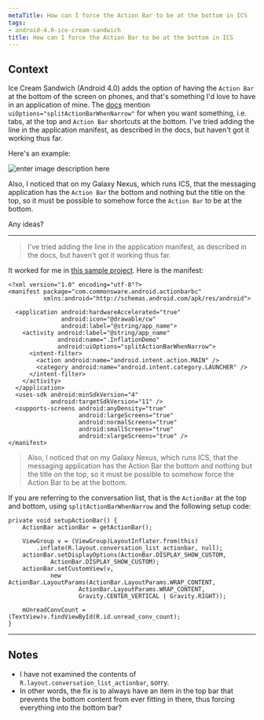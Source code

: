```yaml
---
metaTitle: How can I force the Action Bar to be at the bottom in ICS
tags:
- android-4.0-ice-cream-sandwich
title: How can I force the Action Bar to be at the bottom in ICS
---
```


## Context

Ice Cream Sandwich (Android 4.0) adds the option of having the `Action Bar` at the bottom of the screen on phones, and that's something I'd love to have in an application of mine. The [docs](http://developer.android.com/guide/topics/ui/actionbar.html) mention `uiOptions="splitActionBarWhenNarrow"` for when you want something, i.e. tabs, at the top and `Action Bar` shortcuts at the bottom. I've tried adding the line in the application manifest, as described in the docs, but haven't got it working thus far.


Here's an example:


![enter image description here](https://i.stack.imgur.com/zbk5a.png)


Also, I noticed that on my Galaxy Nexus, which runs ICS, that the messaging application has the `Action Bar` the bottom and nothing but the title on the top, so it must be possible to somehow force the `Action Bar` to be at the bottom.


Any ideas?



---


> 
> I've tried adding the line in the application manifest, as described in the docs, but haven't got it working thus far.
> 
> 
> 


It worked for me in [this sample project](https://github.com/commonsguy/cw-android/tree/master/Menus/ActionBarBC). Here is the manifest:



```
<?xml version="1.0" encoding="utf-8"?>
<manifest package="com.commonsware.android.actionbarbc"
          xmlns:android="http://schemas.android.com/apk/res/android">

  <application android:hardwareAccelerated="true"
               android:icon="@drawable/cw"
               android:label="@string/app_name">
    <activity android:label="@string/app_name"
              android:name=".InflationDemo"
              android:uiOptions="splitActionBarWhenNarrow">
      <intent-filter>
        <action android:name="android.intent.action.MAIN" />
        <category android:name="android.intent.category.LAUNCHER" />
      </intent-filter>
    </activity>
  </application>
  <uses-sdk android:minSdkVersion="4"
            android:targetSdkVersion="11" />
  <supports-screens android:anyDensity="true"
                    android:largeScreens="true"
                    android:normalScreens="true"
                    android:smallScreens="true"
                    android:xlargeScreens="true" />
</manifest>

```


> 
> Also, I noticed that on my Galaxy Nexus, which runs ICS, that the messaging application has the Action Bar the bottom and nothing but the title on the top, so it must be possible to somehow force the Action Bar to be at the bottom.
> 
> 
> 


If you are referring to the conversation list, that is the `ActionBar` at the top and bottom, using `splitActionBarWhenNarrow` and the following setup code:



```
private void setupActionBar() {
    ActionBar actionBar = getActionBar();

    ViewGroup v = (ViewGroup)LayoutInflater.from(this)
        .inflate(R.layout.conversation_list_actionbar, null);
    actionBar.setDisplayOptions(ActionBar.DISPLAY_SHOW_CUSTOM,
            ActionBar.DISPLAY_SHOW_CUSTOM);
    actionBar.setCustomView(v,
            new ActionBar.LayoutParams(ActionBar.LayoutParams.WRAP_CONTENT,
                    ActionBar.LayoutParams.WRAP_CONTENT,
                    Gravity.CENTER_VERTICAL | Gravity.RIGHT));

    mUnreadConvCount = (TextView)v.findViewById(R.id.unread_conv_count);
}

```


---

## Notes

-  I have not examined the contents of `R.layout.conversation_list_actionbar`, sorry.
- In other words, the fix is to always have an item in the top bar that prevents the bottom content from ever fitting in there, thus forcing everything into the bottom bar?
